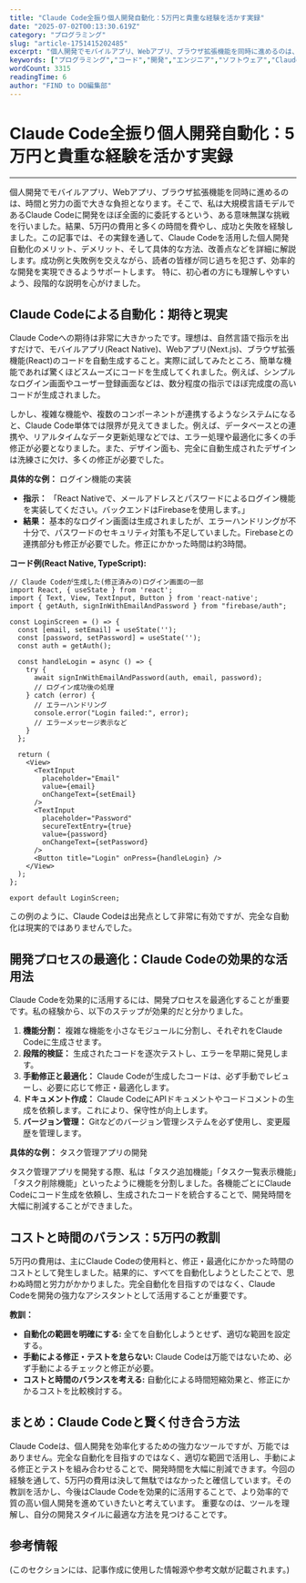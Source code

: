 ```yaml
---
title: "Claude Code全振り個人開発自動化：5万円と貴重な経験を活かす実録"
date: "2025-07-02T00:13:30.619Z"
category: "プログラミング"
slug: "article-1751415202485"
excerpt: "個人開発でモバイルアプリ、Webアプリ、ブラウザ拡張機能を同時に進めるのは、時間と労力の面で大きな負担となります。そこで、私は大規模言語モデルであるClaude Codeに開発をほぼ全面的に委託するという、ある意味無謀な挑戦を行いました。結果、5万円の費用と多くの時間を費やし、成功と失敗を経験しまし..."
keywords: ["プログラミング","コード","開発","エンジニア","ソフトウェア","Claude","Code全振り個人開発自動化：5万円と貴重な経験を活かす実録"]
wordCount: 3315
readingTime: 6
author: "FIND to DO編集部"
---
```


# Claude Code全振り個人開発自動化：5万円と貴重な経験を活かす実録

---

個人開発でモバイルアプリ、Webアプリ、ブラウザ拡張機能を同時に進めるのは、時間と労力の面で大きな負担となります。そこで、私は大規模言語モデルであるClaude Codeに開発をほぼ全面的に委託するという、ある意味無謀な挑戦を行いました。結果、5万円の費用と多くの時間を費やし、成功と失敗を経験しました。この記事では、その実録を通して、Claude Codeを活用した個人開発自動化のメリット、デメリット、そして具体的な方法、改善点などを詳細に解説します。成功例と失敗例を交えながら、読者の皆様が同じ過ちを犯さず、効率的な開発を実現できるようサポートします。  特に、初心者の方にも理解しやすいよう、段階的な説明を心がけました。


## Claude Codeによる自動化：期待と現実

Claude Codeへの期待は非常に大きかったです。理想は、自然言語で指示を出すだけで、モバイルアプリ(React Native)、Webアプリ(Next.js)、ブラウザ拡張機能(React)のコードを自動生成すること。実際に試してみたところ、簡単な機能であれば驚くほどスムーズにコードを生成してくれました。例えば、シンプルなログイン画面やユーザー登録画面などは、数分程度の指示でほぼ完成度の高いコードが生成されました。

しかし、複雑な機能や、複数のコンポーネントが連携するようなシステムになると、Claude Code単体では限界が見えてきました。例えば、データベースとの連携や、リアルタイムなデータ更新処理などでは、エラー処理や最適化に多くの手修正が必要となりました。また、デザイン面も、完全に自動生成されたデザインは洗練さに欠け、多くの修正が必要でした。

**具体的な例：** ログイン機能の実装

* **指示：** 「React Nativeで、メールアドレスとパスワードによるログイン機能を実装してください。バックエンドはFirebaseを使用します。」
* **結果：** 基本的なログイン画面は生成されましたが、エラーハンドリングが不十分で、パスワードのセキュリティ対策も不足していました。Firebaseとの連携部分も修正が必要でした。修正にかかった時間は約3時間。

**コード例(React Native, TypeScript):**

```
// Claude Codeが生成した(修正済みの)ログイン画面の一部
import React, { useState } from 'react';
import { Text, View, TextInput, Button } from 'react-native';
import { getAuth, signInWithEmailAndPassword } from "firebase/auth";

const LoginScreen = () => {
  const [email, setEmail] = useState('');
  const [password, setPassword] = useState('');
  const auth = getAuth();

  const handleLogin = async () => {
    try {
      await signInWithEmailAndPassword(auth, email, password);
      // ログイン成功後の処理
    } catch (error) {
      // エラーハンドリング
      console.error("Login failed:", error);
      // エラーメッセージ表示など
    }
  };

  return (
    <View>
      <TextInput
        placeholder="Email"
        value={email}
        onChangeText={setEmail}
      />
      <TextInput
        placeholder="Password"
        secureTextEntry={true}
        value={password}
        onChangeText={setPassword}
      />
      <Button title="Login" onPress={handleLogin} />
    </View>
  );
};

export default LoginScreen;
```

この例のように、Claude Codeは出発点として非常に有効ですが、完全な自動化は現実的ではありませんでした。


##  開発プロセスの最適化：Claude Codeの効果的な活用法

Claude Codeを効果的に活用するには、開発プロセスを最適化することが重要です。私の経験から、以下のステップが効果的だと分かりました。

1. **機能分割：** 複雑な機能を小さなモジュールに分割し、それぞれをClaude Codeに生成させます。
2. **段階的検証：** 生成されたコードを逐次テストし、エラーを早期に発見します。
3. **手動修正と最適化：** Claude Codeが生成したコードは、必ず手動でレビューし、必要に応じて修正・最適化します。
4. **ドキュメント作成：** Claude CodeにAPIドキュメントやコードコメントの生成を依頼します。これにより、保守性が向上します。
5. **バージョン管理：** Gitなどのバージョン管理システムを必ず使用し、変更履歴を管理します。

**具体的な例：**  タスク管理アプリの開発

タスク管理アプリを開発する際、私は「タスク追加機能」「タスク一覧表示機能」「タスク削除機能」といったように機能を分割しました。各機能ごとにClaude Codeにコード生成を依頼し、生成されたコードを統合することで、開発時間を大幅に削減することができました。


##  コストと時間のバランス：5万円の教訓

5万円の費用は、主にClaude Codeの使用料と、修正・最適化にかかった時間のコストとして発生しました。結果的に、すべてを自動化しようとしたことで、思わぬ時間と労力がかかりました。完全自動化を目指すのではなく、Claude Codeを開発の強力なアシスタントとして活用することが重要です。

**教訓：**

* **自動化の範囲を明確にする:** 全てを自動化しようとせず、適切な範囲を設定する。
* **手動による修正・テストを怠らない:** Claude Codeは万能ではないため、必ず手動によるチェックと修正が必要。
* **コストと時間のバランスを考える:**  自動化による時間短縮効果と、修正にかかるコストを比較検討する。


## まとめ：Claude Codeと賢く付き合う方法

Claude Codeは、個人開発を効率化するための強力なツールですが、万能ではありません。完全な自動化を目指すのではなく、適切な範囲で活用し、手動による修正とテストを組み合わせることで、開発時間を大幅に削減できます。今回の経験を通して、5万円の費用は決して無駄ではなかったと確信しています。その教訓を活かし、今後はClaude Codeを効果的に活用することで、より効率的で質の高い個人開発を進めていきたいと考えています。  重要なのは、ツールを理解し、自分の開発スタイルに最適な方法を見つけることです。


## 参考情報

(このセクションには、記事作成に使用した情報源や参考文献が記載されます。)
